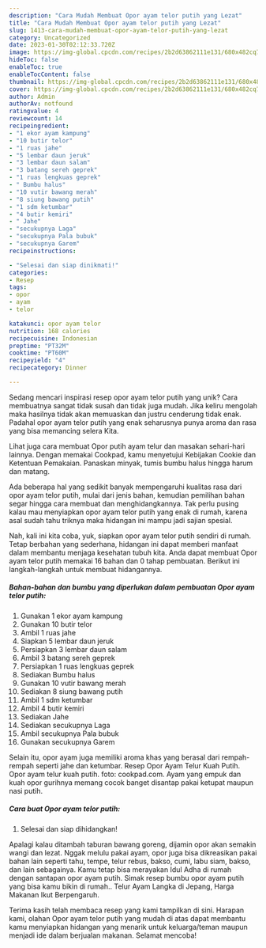 ```yaml
---
description: "Cara Mudah Membuat Opor ayam telor putih yang Lezat"
title: "Cara Mudah Membuat Opor ayam telor putih yang Lezat"
slug: 1413-cara-mudah-membuat-opor-ayam-telor-putih-yang-lezat
category: Uncategorized
date: 2023-01-30T02:12:33.720Z
image: https://img-global.cpcdn.com/recipes/2b2d63862111e131/680x482cq70/opor-ayam-telor-putih-foto-resep-utama.jpg
hideToc: false
enableToc: true
enableTocContent: false
thumbnail: https://img-global.cpcdn.com/recipes/2b2d63862111e131/680x482cq70/opor-ayam-telor-putih-foto-resep-utama.jpg
cover: https://img-global.cpcdn.com/recipes/2b2d63862111e131/680x482cq70/opor-ayam-telor-putih-foto-resep-utama.jpg
author: Admin
authorAv: notfound
ratingvalue: 4
reviewcount: 14
recipeingredient:
- "1 ekor ayam kampung"
- "10 butir telor"
- "1 ruas jahe"
- "5 lembar daun jeruk"
- "3 lembar daun salam"
- "3 batang sereh geprek"
- "1 ruas lengkuas geprek"
- " Bumbu halus"
- "10 vutir bawang merah"
- "8 siung bawang putih"
- "1 sdm ketumbar"
- "4 butir kemiri"
- " Jahe"
- "secukupnya Laga"
- "secukupnya Pala bubuk"
- "secukupnya Garem"
recipeinstructions:

- "Selesai dan siap dinikmati!"
categories:
- Resep
tags:
- opor
- ayam
- telor

katakunci: opor ayam telor 
nutrition: 168 calories
recipecuisine: Indonesian
preptime: "PT32M"
cooktime: "PT60M"
recipeyield: "4"
recipecategory: Dinner

---
```





Sedang mencari inspirasi resep opor ayam telor putih yang unik? Cara membuatnya sangat tidak susah dan tidak juga mudah. Jika keliru mengolah maka hasilnya tidak akan memuaskan dan justru cenderung tidak enak. Padahal opor ayam telor putih yang enak seharusnya punya aroma dan rasa yang bisa memancing selera Kita.





Lihat juga cara membuat Opor putih ayam telur dan masakan sehari-hari lainnya. Dengan memakai Cookpad, kamu menyetujui Kebijakan Cookie dan Ketentuan Pemakaian. Panaskan minyak, tumis bumbu halus hingga harum dan matang.

Ada beberapa hal yang sedikit banyak mempengaruhi kualitas rasa dari opor ayam telor putih, mulai dari jenis bahan, kemudian pemilihan bahan segar hingga cara membuat dan menghidangkannya. Tak perlu pusing kalau mau menyiapkan opor ayam telor putih yang enak di rumah, karena asal sudah tahu triknya maka hidangan ini mampu jadi sajian spesial.






Nah, kali ini kita coba, yuk, siapkan opor ayam telor putih sendiri di rumah. Tetap berbahan yang sederhana, hidangan ini dapat memberi manfaat dalam membantu menjaga kesehatan tubuh kita. Anda dapat membuat Opor ayam telor putih memakai 16 bahan dan 0 tahap pembuatan. Berikut ini langkah-langkah untuk membuat hidangannya.

<!--inarticleads1-->

##### Bahan-bahan dan bumbu yang diperlukan dalam pembuatan Opor ayam telor putih:

1. Gunakan 1 ekor ayam kampung
1. Gunakan 10 butir telor
1. Ambil 1 ruas jahe
1. Siapkan 5 lembar daun jeruk
1. Persiapkan 3 lembar daun salam
1. Ambil 3 batang sereh geprek
1. Persiapkan 1 ruas lengkuas geprek
1. Sediakan  Bumbu halus
1. Gunakan 10 vutir bawang merah
1. Sediakan 8 siung bawang putih
1. Ambil 1 sdm ketumbar
1. Ambil 4 butir kemiri
1. Sediakan  Jahe
1. Sediakan secukupnya Laga
1. Ambil secukupnya Pala bubuk
1. Gunakan secukupnya Garem


Selain itu, opor ayam juga memiliki aroma khas yang berasal dari rempah-rempah seperti jahe dan ketumbar. Resep Opor Ayam Telur Kuah Putih. Opor ayam telur kuah putih. foto: cookpad.com. Ayam yang empuk dan kuah opor gurihnya memang cocok banget disantap pakai ketupat maupun nasi putih. 

<!--inarticleads2-->

##### Cara buat Opor ayam telor putih:


1. Selesai dan siap dihidangkan!

Apalagi kalau ditambah taburan bawang goreng, dijamin opor akan semakin wangi dan lezat. Nggak melulu pakai ayam, opor juga bisa dikreasikan pakai bahan lain seperti tahu, tempe, telur rebus, bakso, cumi, labu siam, bakso, dan lain sebagainya. Kamu tetap bisa merayakan Idul Adha di rumah dengan santapan opor ayam putih. Simak resep bumbu opor ayam putih yang bisa kamu bikin di rumah.. Telur Ayam Langka di Jepang, Harga Makanan Ikut Berpengaruh. 

Terima kasih telah membaca resep yang kami tampilkan di sini. Harapan kami, olahan Opor ayam telor putih yang mudah di atas dapat membantu kamu menyiapkan hidangan yang menarik untuk keluarga/teman maupun menjadi ide dalam berjualan makanan. Selamat mencoba!
